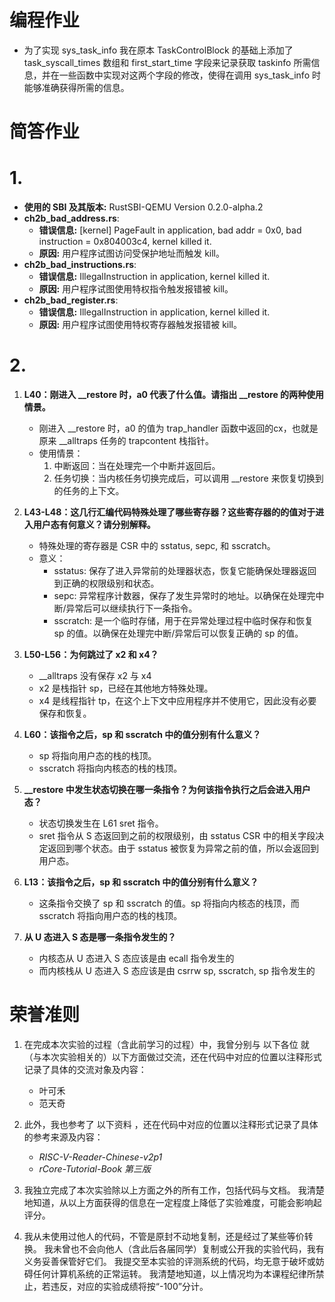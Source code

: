 # 编程作业

- 为了实现 sys_task_info 我在原本 TaskControlBlock 的基础上添加了 task_syscall_times 数组和 first_start_time 字段来记录获取 taskinfo 所需信息，并在一些函数中实现对这两个字段的修改，使得在调用 sys_task_info 时能够准确获得所需的信息。

# 简答作业

# 1.

- **使用的 SBI 及其版本:** RustSBI-QEMU Version 0.2.0-alpha.2
- **ch2b_bad_address.rs**:
    - **错误信息:** [kernel] PageFault in application, bad addr = 0x0, bad instruction = 0x804003c4, kernel killed it.
    - **原因:** 用户程序试图访问受保护地址而触发 kill。
- **ch2b_bad_instructions.rs**:
    - **错误信息:** IllegalInstruction in application, kernel killed it.
    - **原因:** 用户程序试图使用特权指令触发报错被 kill。
- **ch2b_bad_register.rs**:
    - **错误信息:** IllegalInstruction in application, kernel killed it.
    - **原因:** 用户程序试图使用特权寄存器触发报错被 kill。


# 2.
1. **L40：刚进入 __restore 时，a0 代表了什么值。请指出 __restore 的两种使用情景。**
    - 刚进入 __restore 时，a0 的值为 trap_handler 函数中返回的cx，也就是原来 __alltraps 任务的 trapcontent 栈指针。
    - 使用情景：
        1. 中断返回：当在处理完一个中断并返回后。
        2. 任务切换：当内核任务切换完成后，可以调用 __restore 来恢复切换到的任务的上下文。

2. **L43-L48：这几行汇编代码特殊处理了哪些寄存器？这些寄存器的的值对于进入用户态有何意义？请分别解释。**
    - 特殊处理的寄存器是 CSR 中的 sstatus, sepc, 和 sscratch。
    - 意义：
        - sstatus: 保存了进入异常前的处理器状态，恢复它能确保处理器返回到正确的权限级别和状态。
        - sepc: 异常程序计数器，保存了发生异常时的地址。以确保在处理完中断/异常后可以继续执行下一条指令。
        - sscratch: 是一个临时存储，用于在异常处理过程中临时保存和恢复 sp 的值。以确保在处理完中断/异常后可以恢复正确的 sp 的值。

3. **L50-L56：为何跳过了 x2 和 x4？**
    - __alltraps 没有保存 x2 与 x4
    - x2 是栈指针 sp，已经在其他地方特殊处理。
    - x4 是线程指针 tp，在这个上下文中应用程序并不使用它，因此没有必要保存和恢复。

4. **L60：该指令之后，sp 和 sscratch 中的值分别有什么意义？**
    - sp 将指向用户态的栈的栈顶。
    - sscratch 将指向内核态的栈的栈顶。

5. **__restore 中发生状态切换在哪一条指令？为何该指令执行之后会进入用户态？**
    - 状态切换发生在 L61 sret 指令。
    - sret 指令从 S 态返回到之前的权限级别，由 sstatus CSR 中的相关字段决定返回到哪个状态。由于 sstatus 被恢复为异常之前的值，所以会返回到用户态。

6. **L13：该指令之后，sp 和 sscratch 中的值分别有什么意义？**
    - 这条指令交换了 sp 和 sscratch 的值。sp 将指向内核态的栈顶，而 sscratch 将指向用户态的栈的栈顶。

7. **从 U 态进入 S 态是哪一条指令发生的？**
    - 内核态从 U 态进入 S 态应该是由 ecall 指令发生的
    - 而内核栈从 U 态进入 S 态应该是由 csrrw sp, sscratch, sp 指令发生的

# 荣誉准则

1. 在完成本次实验的过程（含此前学习的过程）中，我曾分别与 以下各位 就（与本次实验相关的）以下方面做过交流，还在代码中对应的位置以注释形式记录了具体的交流对象及内容：
    - 叶可禾 
    - 范天奇

2. 此外，我也参考了 以下资料 ，还在代码中对应的位置以注释形式记录了具体的参考来源及内容：
    - _RISC-V-Reader-Chinese-v2p1_
    - _rCore-Tutorial-Book 第三版_

3. 我独立完成了本次实验除以上方面之外的所有工作，包括代码与文档。 我清楚地知道，从以上方面获得的信息在一定程度上降低了实验难度，可能会影响起评分。

4. 我从未使用过他人的代码，不管是原封不动地复制，还是经过了某些等价转换。 我未曾也不会向他人（含此后各届同学）复制或公开我的实验代码，我有义务妥善保管好它们。 我提交至本实验的评测系统的代码，均无意于破坏或妨碍任何计算机系统的正常运转。 我清楚地知道，以上情况均为本课程纪律所禁止，若违反，对应的实验成绩将按“-100”分计。